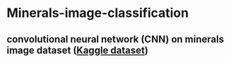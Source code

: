 # Minerals-image-classification

## convolutional neural network (CNN) on minerals image dataset ([Kaggle dataset](https://www.kaggle.com/asiedubrempong/minerals-identification-dataset))
